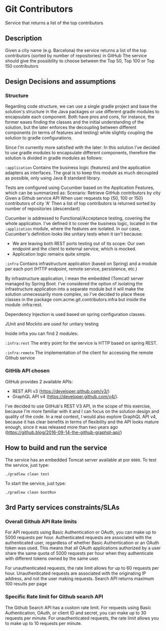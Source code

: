 # Git Contributors
Service that returns a list of the top contributors

## Description
Given a city name (e.g. Barcelona) the service returns a list of the top contributors
(sorted by number of repositories) in GitHub
The service should give the possibility to choose between the Top 50, Top 100 or Top
150 contributors

## Design Decisions and assumptions
### Structure
Regarding code structure, we can use a single gradle project and base the solution's structure in the Java packages 
or use different gradle modules to encapsulate each component. Both have pros and cons, for instance, 
the former eases finding the classes and the initial understanding of the solution, 
but the later enforces the decoupling between different components (in terms of features and testing) 
while slightly coupling the solution to gradle configurations.

Since I'm currently more satisfied with the later: In this solution I've decided to use gradle modules 
to encapsulate different components, therefore the solution is divided in gradle modules as follows:

```:application``` Contains the business logic (features) and the application adapters as interfaces. 
The goal is to keep this module as much decoupled as possible, only using Java 8 standard library.

Tests are configured using Cucumber based on the Application Features, which can be summarized as:
  Scenario: Retrieve GitHub contributors by city
    Given a Github service API
    When user requests top {50, 100 or 150} contributors of city 'A'
    Then a list of top contributors ia returned sorted by number of repositories (descendant)

Cucumber is addressed to Functional/Acceptance testing, covering the whole application. I've defined it to cover 
the business logic, located in the ```:application``` module, where the features are isolated.
In our case, Cucumber's definition looks like unitary tests when it isn't because:
 - We are leaving both REST ports testing out of its scope: Our own endpoint and the client to external service, which is mocked. 
 - Application logic remains quite simple.

```:infra``` Contains infrastructure application (based on Spring) and a module per each port (HTTP endpoint, 
remote service, persistence, etc.)

By infrastructure application, I mean the embedded (Tomcat) server managed by Spring Boot. 
I've considered the option of isolating the infrastructure application into a separate module 
but it will make the solution unnecessarily more complex, so I've decided to place these classes in the package
com.acme.git.contributors.infra but inside the module :infra:rest. 

Dependency Injection is used based on spring configuration classes.

JUnit and Mockito are used for unitary testing

Inside infra you can find 2 modules:

```:infra:rest``` The entry point for the service is HTTP based on spring REST.

```:infra:remote``` The implementation of the client for accessing the remote Github service 

### GitHib API chosen
GitHub provides 2 available APIs: 
- REST API v3 (https://developer.github.com/v3/)
- GraphQL API v4 (https://developer.github.com/v4/).

I've decided to use GitHub's REST V3 API, in the scope of this exercise, because I'm more familiar with it 
and I can focus on the solution design and quality of the code.
In a real context, I would also explore GraphQL API v4, because it has clear benefits in terms of flexibility 
and the API looks mature enough, since it was released more than two years ago 
(https://github.blog/2016-09-14-the-github-graphql-api/)   

## How to build and run the service
The service has an embedded Tomcat server available at por ```8080```.
To test the service, just type:

```./gradlew clean test```

To start the service, just type:

```./gradlew clean bootRun```

## 3rd Party services constraints/SLAs
### Overall Github API Rate limits

For API requests using Basic Authentication or OAuth, you can make up to 5000 requests per hour. Authenticated requests 
are associated with the authenticated user, regardless of whether Basic Authentication or an OAuth token was used. 
This means that all OAuth applications authorized by a user share the same quota of 5000 requests per hour 
when they authenticate with different tokens owned by the same user.

For unauthenticated requests, the rate limit allows for up to 60 requests per hour. 
Unauthenticated requests are associated with the originating IP address, and not the user making requests.
Search API returns maximum 100 results per page

### Specific Rate limit for Github search API

The Github Search API has a custom rate limit. For requests using Basic Authentication, OAuth, or client ID and secret, you can make up to 30 requests per minute. For unauthenticated requests, the rate limit allows you to make up to 10 requests per minute.

